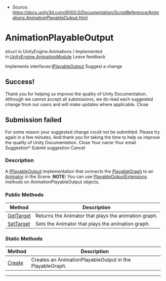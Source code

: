 * Source: https://docs.unity3d.com/6000.0/Documentation/ScriptReference/Animations.AnimationPlayableOutput.html

# AnimationPlayableOutput
struct in UnityEngine.Animations
/
Implemented in:[UnityEngine.AnimationModule](https://docs.unity3d.com/6000.0/Documentation/ScriptReference/UnityEngine.AnimationModule.html)
Leave feedback
  

Implements interfaces:[IPlayableOutput](https://docs.unity3d.com/6000.0/Documentation/ScriptReference/Playables.IPlayableOutput.html)
Suggest a change
## Success!
Thank you for helping us improve the quality of Unity Documentation. Although we cannot accept all submissions, we do read each suggested change from our users and will make updates where applicable.
Close
## Submission failed
For some reason your suggested change could not be submitted. Please <a>try again</a> in a few minutes. And thank you for taking the time to help us improve the quality of Unity Documentation.
Close
Your name Your email Suggestion* Submit suggestion
Cancel
### Description
A [IPlayableOutput](https://docs.unity3d.com/6000.0/Documentation/ScriptReference/Playables.IPlayableOutput.html) implementation that connects the [PlayableGraph](https://docs.unity3d.com/6000.0/Documentation/ScriptReference/Playables.PlayableGraph.html) to an [Animator](https://docs.unity3d.com/6000.0/Documentation/ScriptReference/Animator.html) in the Scene.
**NOTE:** You can use [PlayableOutputExtensions](https://docs.unity3d.com/6000.0/Documentation/ScriptReference/Playables.PlayableOutputExtensions.html) methods on AnimationPlayableOutput objects.
### Public Methods
Method | Description  
---|---  
[GetTarget](https://docs.unity3d.com/6000.0/Documentation/ScriptReference/Animations.AnimationPlayableOutput.GetTarget.html) | Returns the Animator that plays the animation graph.  
[SetTarget](https://docs.unity3d.com/6000.0/Documentation/ScriptReference/Animations.AnimationPlayableOutput.SetTarget.html) | Sets the Animator that plays the animation graph.  
### Static Methods
Method | Description  
---|---  
[Create](https://docs.unity3d.com/6000.0/Documentation/ScriptReference/Animations.AnimationPlayableOutput.Create.html) | Creates an AnimationPlayableOutput in the PlayableGraph.  
* * *

